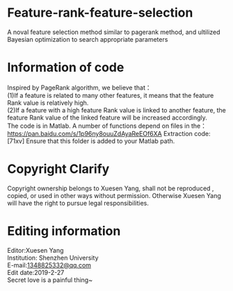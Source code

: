 # Feature-rank-feature-selection
A noval feature selection method similar to pagerank method, and ultilized Bayesian optimization to search appropriate parameters
# Information of code  
Inspired by PageRank algorithm, we believe that：   
(1)If a feature is related to many other features, it means that the feature Rank value is relatively high.   
(2)If a feature with a high feature Rank value is linked to another feature, the feature Rank value of the linked feature will be increased accordingly.   
The code is in Matlab. A number of functions depend on files in the：https://pan.baidu.com/s/1p96ny8ouuZdAyaReEOf6XA Extraction code:[71xv] Ensure that this folder is added to your Matlab path.   
# Copyright Clarify    
Copyright ownership belongs to Xuesen Yang, shall not be reproduced , copied, or used in other ways without permission. Otherwise Xuesen Yang will have the right to pursue legal responsibilities.    
# Editing information      
Editor:Xuesen Yang              
Institution: Shenzhen University             
E-mail:1348825332@qq.com            
Edit date:2019-2-27   
Secret love is a painful thing~
